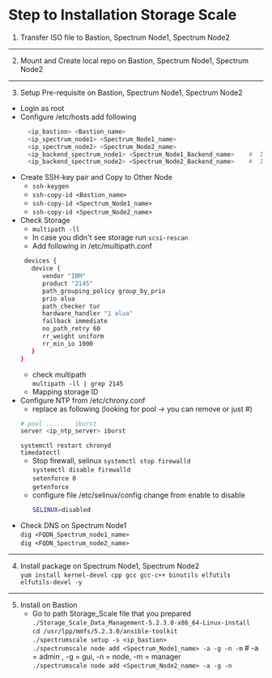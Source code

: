 # Step to Installation Storage Scale

1. Transfer ISO file to Bastion, Spectrum Node1, Spectrum Node2
___   
2. Mount and Create local repo on Bastion, Spectrum Node1, Spectrum Node2
___
3. Setup Pre-requisite on Bastion, Spectrum Node1, Spectrum Node2
  -  Login as root
  -  Configure /etc/hosts add following
      ```bash
        <ip_bastion> <Bastion_name>
        <ip_spectrum_node1> <Spectrum_Node1_name>
        <ip_spectrum_node2> <Spectrum_Node2_name>
        <ip_backend_spectrum_node1> <Spectrum_Node1_Backend_name>    #  In case you use backend
        <ip_backend_spectrum_node2> <Spectrum_Node2_Backend_name>    #  In case you use backend
  -  Create SSH-key pair and Copy to Other Node
      -  `ssh-keygen`
      -  `ssh-copy-id <Bastion_name>`
      -  `ssh-copy-id <Spectrum_Node1_name>`
      -  `ssh-copy-id <Spectrum_Node2_name>`
  - Check Storage
    -  `multipath -ll`
    -  In case you didn't see storage run `scsi-rescan`
    -  Add following in /etc/multipath.conf
      ```bash
       devices {
         device {
            vendor "IBM"
            product "2145"
            path_grouping_policy group_by_prio
            prio alua
            path_checker tur
            hardware_handler "1 alua"
            failback immediate
            no_path_retry 60
            rr_weight uniform
            rr_min_io 1000
         }
      }
      ```
      -   check multipath <br> `multipath -ll | grep 2145`
      -   Mapping storage ID
   -   Configure NTP from /etc/chrony.conf
        -   replace as following (looking for pool -> you can remove or just #)
          ```bash
          # pool .....   iburst
          server <ip_ntp_server> iburst
          ```
          `systemctl restart chronyd` <br>
          `timedatectl`
        -   Stop firewall, selinux
          `systemctl stop firewalld`<br>
          `systemctl disable firewalld`<br>
          `setenforce 0`<br>
          `getenforce`
          -   configure file /etc/selinux/config change from enable to disable
                ```bash
                SELINUX=disabled
                ```
   -   Check DNS on Spectrum Node1 <br>
        `dig <FQDN_Spectrum_node1_name>` <br>
        `dig <FQDN_Spectrum_node2_name>`
___
4.   Install package on Spectrum Node1, Spectrum Node2<br>
      `yum install kernel-devel cpp gcc gcc-c++ binutils elfutils elfutils-devel -y`
___
5.   Install on Bastion <br>
      -   Go to path Storage_Scale file that you prepared <br>
      `./Storage_Scale_Data_Management-5.2.3.0-x86_64-Linux-install` <br>
      `cd /usr/lpp/mmfs/5.2.3.0/ansible-toolkit`<br>
      `./spectrumscale setup -s <ip_bastion>` <br>
      `./spectrumscale node add <Spectrum_Node1_name> -a -g -n -m` # -a = admin , -g = gui, -n = node, -m = manager <br>
      `./spectrumscale node add <Spectrum_Node2_name> -a -g -n` <br>
      
